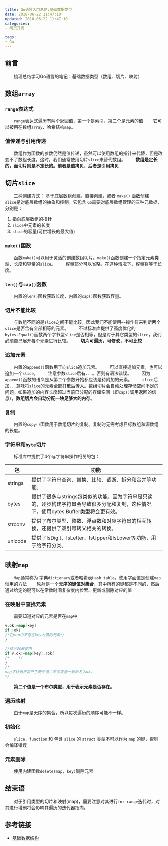 ```yaml
---
title: Go语言入门总结:基础数据类型
date: 2018-06-22 11:47:10
updated: 2018-06-22 11:47:10
categories:
- 网页开发

tags:
- Go
---
```

## 前言
&emsp;&emsp;梳理总结学习Go语言的笔记：基础数据类型（数组、切片、映射）

<!-- more -->
## 数组`array`
### `range`表达式
&emsp;&emsp;`range`表达式遍历有两个返回值，第一个是索引，第二个是元素的值
&emsp;&emsp;它可以被用在数组`array`、哈希结构`map`。
### 值传递与引用传递
&emsp;&emsp;数组作为函数的参数仍然是值传递，虽然可以使用数组的指针来代替，但是改变不了数组长度。这时，我们通常使用切片`slice`来替代数组。
&emsp;&emsp;**数组是定长的，而切片则是不定长的。前者是值拷贝，后者是引用拷贝**
## 切片`slice`
&emsp;&emsp;三种创建方式： 基于底层数组创建，直接创建，或者 `make()` 函数创建
&emsp;&emsp;`slice`是对底层数组的抽象和控制。它包含 `Go`需要对底层数组管理的三种元数据，分别是：
1. 指向底层数组的指针
2. `slice`中元素的长度
3. `slice`的容量(可供增长的最大值)

### `make()`函数
&emsp;&emsp;函数`make()`可以用于灵活的创建数组切片。`make()`函数创建一个指定元素类型、长度和容量的`slice`。
&emsp;&emsp;容量部分可以省略，在这种情况下，容量将等于长度。
### `len()`与`cap()`函数
&emsp;&emsp;内置的`len()`函数获取长度，内置的`cap()`函数获取容量。
### 切片不能比较
&emsp;&emsp;与数组不同的是`slice`之间不能比较，因此我们不能使用`==`操作符来判断两个`slice`是否含有全部相等的元素。
&emsp;&emsp;不过标准库提供了高度优化的`bytes.Equal()`函数两个字节型`slice`是否相等，但是对于其它类型的`slice`，我们必须自己展开每个元素进行比较。
&emsp;&emsp;**切片可遍历，可修改，不可比较**
### 追加元素
&emsp;&emsp;内置的`append()`函数用于向`slice`追加元素。
&emsp;&emsp;可以直接追加元素，也可以追加一个`slice`。
&emsp;&emsp;注意参数`slice`后有`...`。否则有语法错误。
&emsp;&emsp;因为`append()`函数的语义是从第二个参数开始都应该是待附加的元素。
&emsp;&emsp;`slice`后加`...`意味将`slice`的元素全部打散后传入。数组切片会自动处理存储空间不足的问题。如果追加的内容长度超过当前已分配的存储空间（即`cap()`调用返回的信息），**数组切片会自动分配一块足够大的内存**。
### 复制
&emsp;&emsp;内置的`copy()`函数用于数组切片的复制。复制时无需考虑目标数组和源数组的长度。
### 字符串和`byte`切片
&emsp;&emsp;标准库中提供了4个与字符串操作相关的包：

| 包       | 功能                                       |
| ------- | ---------------------------------------- |
| strings | 提供了字符串查询、替换、比较、截断、拆分和合并等功能。              |
| bytes   | 提供了很多与strings包类似的功能。因为字符串是只读的，逐步构建字符串会导致很多分配和复制，这种情况下，使用bytes.Buffer类型将会更有效。 |
| strconv | 提供了布尔类型、整数、浮点数和对应字符串的相互转换，还提供了双引号转义相关的转换。 |
| unicode | 提供了IsDigit、IsLetter、IsUpper和IsLower等功能，用于给字符分类。 |
## 映射`map`
&emsp;&emsp;`Map`通常称为 字典`dictionary`或者哈希表`Hash table`。使用字面值是创建`map`惯用的方法
&emsp;&emsp;映射是一个**无序的键值对集合**，其中所有的键都是不同的，然后通过给定的键可以在常数时间复杂度内检索、更新或删除对应的值
### 在映射中查找元素
&emsp;&emsp;需要知道对应的元素是否在`map`中
```go
v,ok:=map[key]
if !ok{
/*在map中不存在key为键的元素*/
}

//结合起来使用
if v,ok:=map[key];!ok{
/*    */
}
/*
map下标语法将产生两个值；布尔变量一般命名为ok。
*/
```
&emsp;&emsp;**第二个值是一个布尔类型，用于表示元素是否存在。**
### 遍历映射
&emsp;&emsp;由于`map`是无序的集合，所以每次遍历的顺序可能不一样。
### 初始化
&emsp;&emsp;`slice`，`function` 和 包含 `slice` 的 `struct` 类型不可以作为 `map` 的键，否则会编译错误
### 元素删除
&emsp;&emsp;使用内建函数`delete(map, key)`删除元素

## 结束语
&emsp;&emsp;对于引用类型的切片和映射(map)，需要注意对其进行`for range`迭代时，对其进行增删将会影响其遍历的迭代器指向。

## 参考链接
- [基础数据结构](https://www.jb51.net/article/56828.htm)

